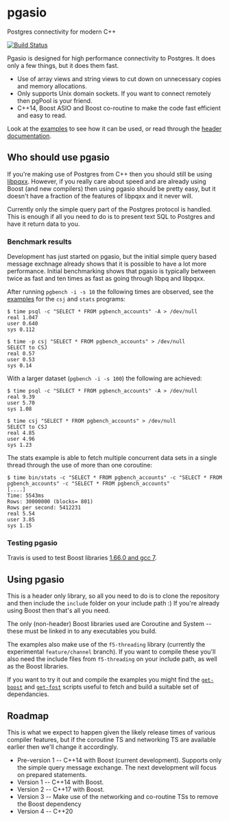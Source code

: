 # pgasio

Postgres connectivity for modern C++

[![Build Status](https://travis-ci.org/KayEss/pgasio.svg?branch=master)](https://travis-ci.org/KayEss/pgasio)

Pgasio is designed for high performance connectivity to Postgres. It does only a few things, but it does them fast.

* Use of array views and string views to cut down on unnecessary copies and memory allocations.
* Only supports Unix domain sockets. If you want to connect remotely then pgPool is your friend.
* C++14, Boost ASIO and Boost co-routine to make the code fast efficient and easy to read.

Look at the [examples](./examples/) to see how it can be used, or read through the [header documentation](./include/pgasio/).


## Who should use pgasio

If you're making use of Postgres from C++ then you should still be using [libpqxx](http://pqxx.org/development/libpqxx/). However, if you really care about speed and are already using Boost (and new compilers) then using pgasio should be pretty easy, but it doesn't have a fraction of the features of libpqxx and it never will.

Currently only the simple query part of the Postgres protocol is handled. This is enough if all you need to do is to present text SQL to Postgres and have it return data to you.


### Benchmark results

Development has just started on pgasio, but the initial simple query based message exchnage already shows that it is possible to have a lot more performance. Initial benchmarking shows that pgasio is typically between twice as fast and ten times as fast as going through libpq and libpqxx.

After running `pgbench -i -s 10` the following times are observed, see the [examples](./examples/) for the `csj` and `stats` programs:

    $ time psql -c "SELECT * FROM pgbench_accounts" -A > /dev/null
    real 1.047
    user 0.640
    sys 0.112

    $ time -p csj "SELECT * FROM pgbench_accounts" > /dev/null
    SELECT to CSJ
    real 0.57
    user 0.53
    sys 0.14

With a larger dataset (`pgbench -i -s 100`) the following are achieved:

    $ time psql -c "SELECT * FROM pgbench_accounts" -A > /dev/null
    real 9.39
    user 5.70
    sys 1.08

    $ time csj "SELECT * FROM pgbench_accounts" > /dev/null
    SELECT to CSJ
    real 4.85
    user 4.96
    sys 1.23

The stats example is able to fetch multiple concurrent data sets in a single thread through the use of more than one coroutine:

    $ time bin/stats -c "SELECT * FROM pgbench_accounts" -c "SELECT * FROM pgbench_accounts" -c "SELECT * FROM pgbench_accounts"
    [....]
    Time: 5543ms
    Rows: 30000000 (blocks= 801)
    Rows per second: 5412231
    real 5.54
    user 3.85
    sys 1.15


### Testing pgasio

Travis is used to test Boost libraries [1.66.0 and gcc 7](https://travis-ci.org/KayEss/f5-threading).


## Using pgasio

This is a header only library, so all you need to do is to clone the repository and then include the `include` folder on your include path :) If you're already using Boost then that's all you need.

The only (non-header) Boost libraries used are Coroutine and System -- these must be linked in to any executables you build.

The examples also make use of the `f5-threading` library (currently the experimental `feature/channel` branch). If you want to compile these you'll also need the include files from `f5-threading` on your include path, as well as the Boost libraries.

If you want to try it out and compile the examples you might find the [`get-boost`](./get-boost.md) and [`get-fost`](./get-fost.md) scripts useful to fetch and build a suitable set of dependancies.


## Roadmap

This is what we expect to happen given the likely release times of various compiler features, but if the coroutine TS and networking TS are available earlier then we'll change it accordingly.

* Pre-version 1 -- C++14 with Boost (current development). Supports only the simple query message exchange. The next development will focus on prepared statements.
* Version 1 -- C++14 with Boost.
* Version 2 -- C++17 with Boost.
* Version 3 -- Make use of the networking and co-routine TSs to remove the Boost dependency
* Version 4 -- C++20

